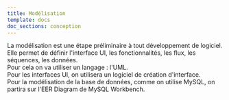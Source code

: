```yaml
---
title: Modélisation
template: docs
doc_sections: conception
---
```


La modélisation est une étape préliminaire à tout développement de logiciel.
Elle permet de définir l'interface UI, les fonctionnalités, les flux, les séquences, les données.  
Pour cela on va utiliser un langage : l'UML.  
Pour les interfaces UI, on utilisera un logiciel de création d'interface.  
Pour la modélisation de la base de données, comme on utilise MySQL, on partira sur l'EER Diagram de MySQL Workbench.
